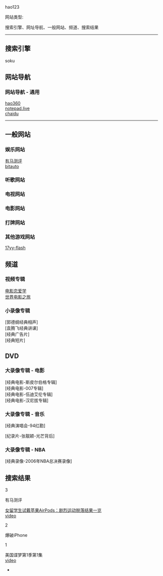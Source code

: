 hao123

网站类型:

搜索引擎、网址导航、一般网站、频道、搜索结果

<hr>

## 搜索引擎

soku

## 网站导航

### 网站导航 - 通用

[hao360](https://hao.360.cn)<br />
[notepad.live](http://notepad.live/changsjpage2)<br />
[chaidu](https://www.chaidu.com/)

<hr>

## 一般网站

### 娱乐网站

[有马测评](http://v.qq.com/vplus/youmatiyu)<br />
[bitauto](http://beijing.bitauto.com/)

### 听歌网站

### 电视网站

### 电影网站

### 打牌网站

### 其他游戏网站

[17yy-flash](http://www.17yy.com/)



## 频道

### 视频专辑

[电影恋爱学](#)<br />
[世界电影之旅](#)

### 小录像专辑

[郭德纲经典相声]<br />
[袁腾飞经典讲课]<br />
[经典广告片]<br />
[经典短片]<br />

## DVD

### 大录像专辑 - 电影

[经典电影-斯皮尔伯格专辑]<br />
[经典电影-007专辑]<br />
[经典电影-伍迪艾伦专辑]<br />
[经典电影-汉尼拔专辑]<br />

### 大录像专辑 - 音乐

[经典演唱会-94红勘]<br />

[纪录片-张靓颖-光芒背后]<br />

### 大录像专辑 - NBA

[经典录像-2006年NBA总决赛录像]<br />

## 搜索结果

3

有马测评

[女留学生试戴苹果AirPods：剧烈运动脱落结果一览](http://www.cnbeta.com/articles/576833.htm)<br>
[video](https://v.qq.com/x/page/d036561reqq.html)


2

爆破iPhone

1

美国谍梦第1季第1集<br>
[video](http://www.le.com/ptv/vplay/20564202.html)


-
